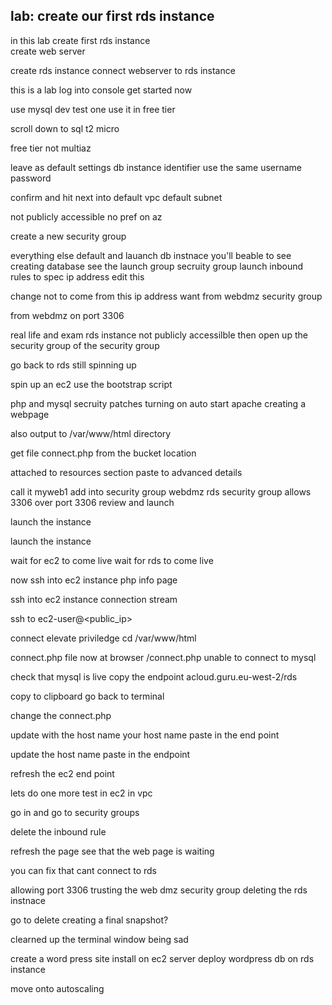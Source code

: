 
lab: create our first rds instance
------------------------------

in this lab create first rds instance  
create web server 

create rds instance 
connect webserver to rds instance 


this is a lab log into console 
get started now 

use mysql
dev test one 
use it in free tier 

scroll down to sql t2 micro 

free tier 
not multiaz

leave as default 
settings 
db instance identifier 
use the same username password  

confirm and hit next 
into default vpc default subnet 

not publicly accessible 
no pref on az 

create a new security group 

everything else default and lauanch db instnace 
you'll beable to see creating database 
see the launch group secruity group launch 
inbound rules 
to spec ip address 
edit this 

change not to come from this ip address want from webdmz security group 

from webdmz on port 3306

real life and exam 
rds instance not publicly accessilble then open up the security group of the security group 

go back to rds still spinning up 

spin up an ec2 
use the bootstrap script 

php and mysql 
secruity patches 
turning on auto start apache 
creating a webpage 

also output to /var/www/html directory

get file connect.php
from the bucket location 

attached to resources section 
paste to advanced details 

call it myweb1
add into security group 
webdmz 
rds security group allows 3306
over port 3306
review and launch 

launch the instance 

launch the instance 

wait for ec2 to come live 
wait for rds  to come live 

now ssh into ec2 instance 
php info page 

ssh into ec2 instance 
connection stream 

ssh to ec2-user@<public_ip>

connect elevate priviledge 
cd /var/www/html 

connect.php file 
now at browser /connect.php
unable to connect to mysql 

check that mysql is live 
copy the endpoint 
acloud.guru.eu-west-2/rds

copy to clipboard 
go back to terminal 

change the connect.php 

update with the host name 
your host name paste in the end point 

update the host name 
paste in the endpoint 

refresh the ec2 end point 

lets do one more test in ec2 in vpc 

go in and go to security groups 

delete the inbound rule 

refresh the page 
see that the web page is waiting 

you can fix that 
cant connect to rds 

allowing port 3306
trusting the web dmz security group
deleting the rds instnace 

go to delete creating a final snapshot?

clearned up the 
    terminal window being sad 

create a word press site 
install on ec2 server 
deploy wordpress db on rds instance 

move onto autoscaling


